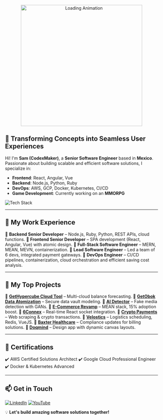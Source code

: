 <p align="center">
  <img src="https://aws-prod.d1xb88hl1vgt2o.amplifyapp.com/loader_sinrotacion.gif" width="400px" alt="Loading Animation"/>
</p>

## 🚀 Transforming Concepts into Seamless User Experiences

Hi! I'm **Sam (CodexMaker)**, a **Senior Software Engineer** based in **Mexico**. Passionate about building scalable and efficient software solutions, I specialize in:

- **Frontend**: React, Angular, Vue
- **Backend**: Node.js, Python, Ruby
- **DevOps**: AWS, GCP, Docker, Kubernetes, CI/CD
- **Game Development**: Currently working on an **MMORPG**

![Tech Stack](https://skillicons.dev/icons?i=ts,angular,react,nodejs,python,tailwind,docker,aws,gcp,git)

---

## 🌌 My Work Experience

🔹 **Backend Senior Developer** – Node.js, Ruby, Python, REST APIs, cloud functions.
🔹 **Frontend Senior Developer** – SPA development (React, Angular, Vue) with atomic design.
🔹 **Full-Stack Software Engineer** – MERN, MEAN, MEVN, containerization.
🔹 **Lead Software Engineer** – Led a team of 6 devs, integrated payment gateways.
🔹 **DevOps Engineer** – CI/CD pipelines, containerization, cloud orchestration and efficient saving cost analysis.

---

## 🚧 My Top Projects

🔹 **[GetHypercube Cloud Tool](https://www.gethypercube.com/)** – Multi-cloud balance forecasting.
🔹 **[GetObok Data Atomization](https://www.getobok.com/)** – Secure data vault modeling.
🔹 **[AI Detector](https://aidetector.gethypercube.com/)** – Fake media detection with GANs.
🔹 **[E-Commerce Revamp](https://links2shop.com/)** – MEAN stack, 15% adoption boost.
🔹 **[6Connex](https://www.6connex.com/platform/virtual-venues/)** – Real-time React socket integration.
🔹 **[Crypto Payments](https://crypto.example.com/)** – Web scraping & crypto transactions.
🔹 **[Velostics](https://www.velostics.com/)** – Logistics scheduling, Redis, VueJS.
🔹 **[Baxter Healthcare](https://www.baxter.com.co/)** – Compliance updates for billing solutions.
🔹 **[Doqmind](https://doqmind.com/)** – Design app with dynamic canvas layouts.

---

## 📜 Certifications

✔️ AWS Certified Solutions Architect
✔️ Google Cloud Professional Engineer
✔️ Docker & Kubernetes Advanced

---

## 📫 Get in Touch

[![LinkedIn](https://img.shields.io/badge/LinkedIn-%230077B5.svg?style=for-the-badge&logo=linkedin&logoColor=white)](https://www.linkedin.com/in/codexmaker/)
[![YouTube](https://img.shields.io/badge/YouTube-%23FF0000.svg?style=for-the-badge&logo=youtube&logoColor=white)](https://www.youtube.com/codexmaker)

💡 **Let's build amazing software solutions together!**
